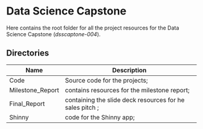 # Data Science Capstone

Here contains the root folder for all the project resources for the Data Science Capstone (*dsscaptone-004*).


## Directories

| Name                 | Description                                               |
| -------------------- | --------------------------------------------------------- |
| Code                 | Source code for the projects;                             |
| Milestone_Report     | contains resources for the milestone report;              |
| Final_Report         | containing the slide deck resources for he sales pitch ;  |
| Shinny               | code for the Shinny app;                                  | 



